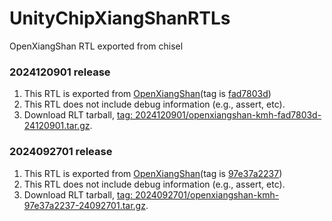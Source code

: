 # UnityChipXiangShanRTLs
OpenXiangShan RTL exported from chisel

### 2024120901 release
1. This RTL is exported from [OpenXiangShan](https://github.com/OpenXiangShan/XiangShan)(tag is [fad7803d](https://github.com/OpenXiangShan/XiangShan/commit/fad7803d97ed4a987a743036cec42d1c07b48e2e))
2. This RTL does not include debug information (e.g., assert, etc).
3. Download RLT tarball, [tag: 2024120901/openxiangshan-kmh-fad7803d-24120901.tar.gz](https://github.com/XS-MLVP/UnityChipXiangShanRTLs/releases/download/2024120901/openxiangshan-kmh-fad7803d-24120901.tar.gz).

### 2024092701 release
1. This RTL is exported from [OpenXiangShan](https://github.com/OpenXiangShan/XiangShan)(tag is [97e37a2237](https://github.com/OpenXiangShan/XiangShan/tree/97e37a223733159f1551ec3dee630e30dd95387a))
2. This RTL does not include debug information (e.g., assert, etc).
3. Download RLT tarball, [tag: 2024092701/openxiangshan-kmh-97e37a2237-24092701.tar.gz](https://github.com/XS-MLVP/UnityChipXiangshanRTLs/releases/download/2024092701/openxiangshan-kmh-97e37a2237-24092701.tar.gz).

